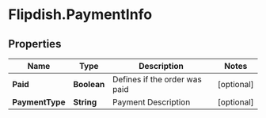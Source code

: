 # Flipdish.PaymentInfo

## Properties
Name | Type | Description | Notes
------------ | ------------- | ------------- | -------------
**Paid** | **Boolean** | Defines if the order was paid | [optional] 
**PaymentType** | **String** | Payment Description | [optional] 


